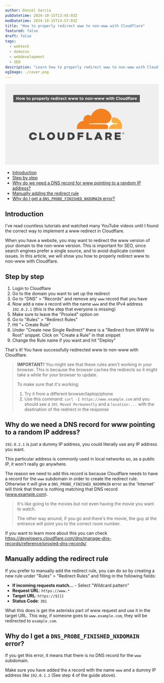 ```yaml
---
author: Daniel Garcia
pubDatetime: 2024-10-15T13:45:03Z
modDatetime: 2024-10-15T14:57:03Z
title: "How to properly redirect www to non-www with Cloudflare"
featured: false
draft: false
tags:
  - webtech
  - domains
  - webdevelopment
  - SEO
description: "Learn how to properly redirect www to non-www with Cloudflare"
ogImage: ./cover.png
---
```


![Cover](./cover.png)

- [Introduction](#introduction)
- [Step by step](#step-by-step)
- [Why do we need a DNS record for www pointing to a random IP address?](#why-do-we-need-a-dns-record-for-www-pointing-to-a-random-ip-address)
- [Manually adding the redirect rule](#manually-adding-the-redirect-rule)
- [Why do I get a `DNS_PROBE_FINISHED_NXDOMAIN` error?](#why-do-i-get-a-dns_probe_finished_nxdomain-error)

## Introduction

I've read countless tutorials and watched many YouTube videos until I found the correct way to implement a www redirect in Cloudflare.

When you have a website, you may want to redirect the www version of your domain to the non-www version. This is important for SEO, since search engines prefer a single source, and to avoid duplicate content issues. In this article, we will show you how to properly redirect www to non-www with Cloudflare.

## Step by step

1. Login to Cloudflare
2. Go to the domain you want to set up the redirect
3. Go to "DNS" > "Records" and remove any `www` record that you have
4. Now add a new `A` record with the name `www` and the IPv4 address `192.0.2.1` (this is the step that everyone is missing)
5. Make sure to leave the "Proxied" option on
6. Go to "Rules" > "Redirect Rules"
7. Hit "+ Create Rule"
8. Under "Create new Single Redirect" there is a "Redirect from WWW to Root" snippet. Click on "Create a Rule" in that snippet
9. Change the Rule name if you want and hit "Deploy"

That's it! You have successfully redirected www to non-www with Cloudflare.

> **IMPORTANT!** You might see that these rules aren't working in your browser. This is because the browser caches the redirects so it might take a while for your browser to update.
>
> To make sure that it's working:
>
> 1. Try it from a different browser/laptop/phone
> 2. Use this command: `curl -I https://www.example.com` and you should see a `301 Moved Permanently` and a `location:...` with the destination of the redirect in the response

## Why do we need a DNS record for www pointing to a random IP address?

`192.0.2.1` is just a dummy IP address, you could literally use any IP address you want.

This particular address is commonly used in local networks so, as a public IP, it won't really go anywhere.

The reason we need to add this record is because Cloudflare needs to have a record for the `www` subdomain in order to create the redirect rule. Otherwise it will give a `DNS_PROBE_FINISHED_NXDOMAIN` error as the 'Internet' will think that there is nothing matching that DNS record (www.example.com).

> It's like going to the movies but not even having the movie you want to watch.
>
> The other way around, if you go and there's the movie, the guy at the entrance will point you to the correct room number.

If you want to learn more about this you can check https://developers.cloudflare.com/dns/manage-dns-records/reference/proxied-dns-records/

## Manually adding the redirect rule

If you prefer to manually add the redirect rule, you can do so by creating a new rule under "Rules" > "Redirect Rules" and filling in the following fields:

- **If incoming requests match...** - Select "Wildcard pattern"
- **Request URL**: `https://www.*`
- **Target URL**: `https://${1}`
- **Status Code**: `301`

What this does is get the asterisks part of www request and use it in the target URL. This way, if someone goes to `www.example.com`, they will be redirected to `example.com`.

## Why do I get a `DNS_PROBE_FINISHED_NXDOMAIN` error?

If you get this error, it means that there is no DNS record for the `www` subdomain.

Make sure you have added the `A` record with the name `www` and a dummy IP address like `192.0.1.2` (See step 4 of the guide above).
